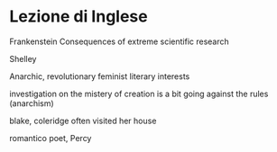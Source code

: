 # Lezione di Inglese


Frankenstein
 Consequences of extreme scientific research

Shelley

Anarchic, revolutionary
feminist
literary interests

investigation on the mistery of creation is a bit going against the rules (anarchism)

blake, coleridge often visited her house

romantico poet, Percy 

<!--stackedit_data:
eyJoaXN0b3J5IjpbMTM1MDMyMTIzNCw4NjQ1MjY4ODYsMjA3Nj
kzNTY0NV19
-->